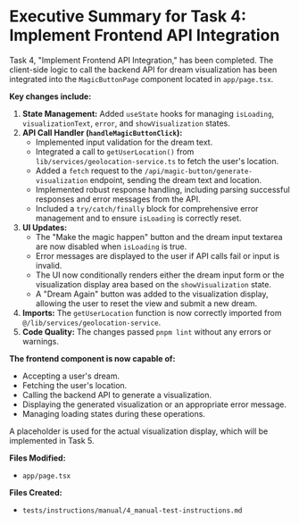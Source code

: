 # Executive Summary for Task 4: Implement Frontend API Integration

Task 4, "Implement Frontend API Integration," has been completed. The client-side logic to call the backend API for dream visualization has been integrated into the `MagicButtonPage` component located in `app/page.tsx`.

**Key changes include:**
1.  **State Management:** Added `useState` hooks for managing `isLoading`, `visualizationText`, `error`, and `showVisualization` states.
2.  **API Call Handler (`handleMagicButtonClick`):**
    *   Implemented input validation for the dream text.
    *   Integrated a call to `getUserLocation()` from `lib/services/geolocation-service.ts` to fetch the user's location.
    *   Added a `fetch` request to the `/api/magic-button/generate-visualization` endpoint, sending the dream text and location.
    *   Implemented robust response handling, including parsing successful responses and error messages from the API.
    *   Included a `try/catch/finally` block for comprehensive error management and to ensure `isLoading` is correctly reset.
3.  **UI Updates:**
    *   The "Make the magic happen" button and the dream input textarea are now disabled when `isLoading` is true.
    *   Error messages are displayed to the user if API calls fail or input is invalid.
    *   The UI now conditionally renders either the dream input form or the visualization display area based on the `showVisualization` state.
    *   A "Dream Again" button was added to the visualization display, allowing the user to reset the view and submit a new dream.
4.  **Imports:** The `getUserLocation` function is now correctly imported from `@/lib/services/geolocation-service`.
5.  **Code Quality:** The changes passed `pnpm lint` without any errors or warnings.

**The frontend component is now capable of:**
*   Accepting a user's dream.
*   Fetching the user's location.
*   Calling the backend API to generate a visualization.
*   Displaying the generated visualization or an appropriate error message.
*   Managing loading states during these operations.

A placeholder is used for the actual visualization display, which will be implemented in Task 5.

**Files Modified:**
*   `app/page.tsx`

**Files Created:**
*   `tests/instructions/manual/4_manual-test-instructions.md` 